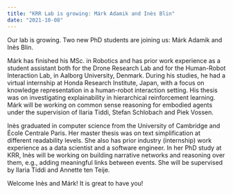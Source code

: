```yaml
---
title: "KRR Lab is growing: Márk Adamik and Inès Blin"
date: "2021-10-08"
---
```


Our lab is growing. Two new PhD students are joining us: Márk Adamik and Inès Blin.  
  
  
Márk has finished his MSc. in Robotics and has prior work experience as a student assistant both for the Drone Research Lab and for the Human-Robot Interaction Lab, in Aalborg University, Denmark. During his studies, he had a virtual internship at Honda Research Institute, Japan, with a focus on knowledge representation in a human-robot interaction setting. His thesis was on investigating explainability in hierarchical reinforcement learning. Márk will be working on common sense reasoning for embodied agents under the supervision of Ilaria Tiddi, Stefan Schlobach and Piek Vossen.  
  
Inès graduated in computer science from the University of Cambridge and École Centrale Paris. Her master thesis was on text simplification at different readability levels. She also has prior industry (internship) work experience as a data scientist and a software engineer. In her PhD study at KRR, Inès will be working on building narrative networks and reasoning over them, e.g., adding meaningful links between events. She will be supervised by Ilaria Tiddi and Annette ten Teije.  
  
  
Welcome Inès and Márk! It is great to have you!
